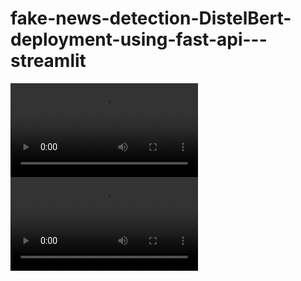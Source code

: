 # fake-news-detection-DistelBert-deployment-using-fast-api---streamlit
<video src="" controls="controls" style="max-width: 730px;">
</video>

<video src="Screencast from 2023-06-30 16-22-48.mp4" controls="controls" style="max-width: 730px;">
</video>

